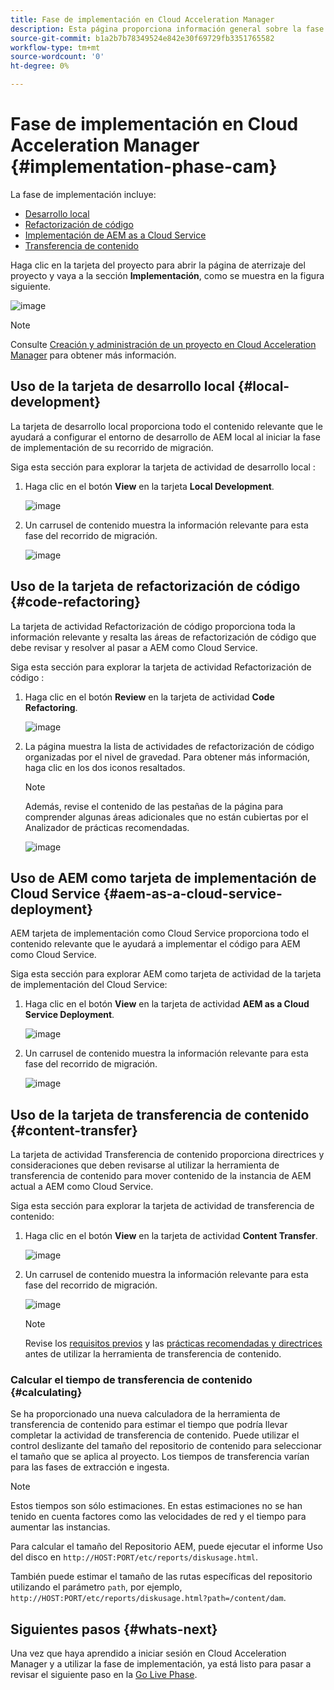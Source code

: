 ```yaml
---
title: Fase de implementación en Cloud Acceleration Manager
description: Esta página proporciona información general sobre la fase de implementación en Cloud Acceleration Manager.
source-git-commit: b1a2b7b78349524e842e30f69729fb3351765582
workflow-type: tm+mt
source-wordcount: '0'
ht-degree: 0%

---
```



# Fase de implementación en Cloud Acceleration Manager {#implementation-phase-cam}

La fase de implementación incluye:

* [Desarrollo local](#local-development)
* [Refactorización de código](#code-refactoring)
* [Implementación de AEM as a Cloud Service](#aem-as-a-cloud-service-deployment)
* [Transferencia de contenido](#content-transfer)


Haga clic en la tarjeta del proyecto para abrir la página de aterrizaje del proyecto y vaya a la sección **Implementación**, como se muestra en la figura siguiente.

![image](/help/move-to-cloud-service/cloud-acceleration-manager/assets/implementation-1.png)

>[!NOTE]
>Consulte [Creación y administración de un proyecto en Cloud Acceleration Manager](https://experienceleague.adobe.com/docs/experience-manager-cloud-service/moving/cloud-acceleration-manager/using-cam/getting-started-cam.html?lang=en#create-project) para obtener más información.


## Uso de la tarjeta de desarrollo local {#local-development}

La tarjeta de desarrollo local proporciona todo el contenido relevante que le ayudará a configurar el entorno de desarrollo de AEM local al iniciar la fase de implementación de su recorrido de migración.

Siga esta sección para explorar la tarjeta de actividad de desarrollo local :

1. Haga clic en el botón **View** en la tarjeta **Local Development**.

   ![image](/help/move-to-cloud-service/cloud-acceleration-manager/assets/implementation-2.png)

1. Un carrusel de contenido muestra la información relevante para esta fase del recorrido de migración.

   ![image](/help/move-to-cloud-service/cloud-acceleration-manager/assets/implementation-3.png)


## Uso de la tarjeta de refactorización de código {#code-refactoring}

La tarjeta de actividad Refactorización de código proporciona toda la información relevante y resalta las áreas de refactorización de código que debe revisar y resolver al pasar a AEM como Cloud Service.

Siga esta sección para explorar la tarjeta de actividad Refactorización de código :

1. Haga clic en el botón **Review** en la tarjeta de actividad **Code Refactoring**.

   ![image](/help/move-to-cloud-service/cloud-acceleration-manager/assets/implementation-4.png)

1. La página muestra la lista de actividades de refactorización de código organizadas por el nivel de gravedad. Para obtener más información, haga clic en los dos iconos resaltados.

   >[!NOTE]
   >Además, revise el contenido de las pestañas de la página para comprender algunas áreas adicionales que no están cubiertas por el Analizador de prácticas recomendadas.

   ![image](/help/move-to-cloud-service/cloud-acceleration-manager/assets/readiness-5.png)


## Uso de AEM como tarjeta de implementación de Cloud Service {#aem-as-a-cloud-service-deployment}

AEM tarjeta de implementación como Cloud Service proporciona todo el contenido relevante que le ayudará a implementar el código para AEM como Cloud Service.

Siga esta sección para explorar AEM como tarjeta de actividad de la tarjeta de implementación del Cloud Service:

1. Haga clic en el botón **View** en la tarjeta de actividad **AEM as a Cloud Service Deployment**.

   ![image](/help/move-to-cloud-service/cloud-acceleration-manager/assets/implementation-6.png)

1. Un carrusel de contenido muestra la información relevante para esta fase del recorrido de migración.

   ![image](/help/move-to-cloud-service/cloud-acceleration-manager/assets/aem-deployment-card.png)


## Uso de la tarjeta de transferencia de contenido {#content-transfer}

La tarjeta de actividad Transferencia de contenido proporciona directrices y consideraciones que deben revisarse al utilizar la herramienta de transferencia de contenido para mover contenido de la instancia de AEM actual a AEM como Cloud Service.

Siga esta sección para explorar la tarjeta de actividad de transferencia de contenido:

1. Haga clic en el botón **View** en la tarjeta de actividad **Content Transfer**.

   ![image](/help/move-to-cloud-service/cloud-acceleration-manager/assets/implementation-8.png)

1. Un carrusel de contenido muestra la información relevante para esta fase del recorrido de migración.

   ![image](/help/move-to-cloud-service/cloud-acceleration-manager/assets/content-transfertool-card.png)

   >[!NOTE]
   >Revise los [requisitos previos](https://experienceleague.adobe.com/docs/experience-manager-cloud-service/moving/cloud-migration/content-transfer-tool/prerequisites-content-transfer-tool.html?lang=en) y las [prácticas recomendadas y directrices](https://experienceleague.adobe.com/docs/experience-manager-cloud-service/moving/cloud-migration/content-transfer-tool/overview-content-transfer-tool.html?lang=en) antes de utilizar la herramienta de transferencia de contenido.

### Calcular el tiempo de transferencia de contenido {#calculating}

Se ha proporcionado una nueva calculadora de la herramienta de transferencia de contenido para estimar el tiempo que podría llevar completar la actividad de transferencia de contenido. Puede utilizar el control deslizante del tamaño del repositorio de contenido para seleccionar el tamaño que se aplica al proyecto. Los tiempos de transferencia varían para las fases de extracción e ingesta.

>[!NOTE]
>Estos tiempos son sólo estimaciones. En estas estimaciones no se han tenido en cuenta factores como las velocidades de red y el tiempo para aumentar las instancias.

Para calcular el tamaño del Repositorio AEM, puede ejecutar el informe Uso del disco en `http://HOST:PORT/etc/reports/diskusage.html`.

También puede estimar el tamaño de las rutas específicas del repositorio utilizando el parámetro `path`, por ejemplo, `http://HOST:PORT/etc/reports/diskusage.html?path=/content/dam`.

## Siguientes pasos {#whats-next}

Una vez que haya aprendido a iniciar sesión en Cloud Acceleration Manager y a utilizar la fase de implementación, ya está listo para pasar a revisar el siguiente paso en la [Go Live Phase](https://experienceleague.adobe.com/docs/experience-manager-cloud-service/moving/cloud-acceleration-manager/using-cam/cam-golive-phase.html?lang=en).

